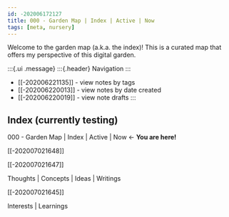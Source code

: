 ```yaml
---
id: -202006172127
title: 000 - Garden Map | Index | Active | Now
tags: [meta, nursery]
---
```


Welcome to the garden map (a.k.a. the index)! This is a curated map that offers my perspective of this digital garden.

:::{.ui .message}
:::{.header}
Navigation
:::
- [[-202006221135]] - view notes by tags 
- [[-202006220013]] - view notes by date created 
- [[-202006220019]] - view note drafts
::: 

## Index (currently testing)

000 - Garden Map | Index | Active | Now  ←  **You are here!**

[[-202007021648]] <!-- 010 Collections -->

[[-202007021647]] <!-- 020 Community | Connections | People -->

Thoughts | Concepts | Ideas | Writings

[[-202007021645]] <!-- 040 Useful | Tips and Tools | How-to’s -->

Interests | Learnings



